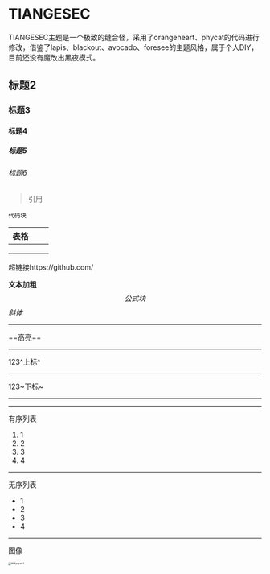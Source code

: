 # TIANGESEC

TIANGESEC主题是一个极致的缝合怪，采用了orangeheart、phycat的代码进行修改，借鉴了lapis、blackout、avocado、foresee的主题风格，属于个人DIY，目前还没有魔改出黑夜模式。

## 标题2

### 标题3

#### 标题4

##### 标题5

###### 标题6

> 引用

```
代码块
```

| 表格 |      |      |
| ---- | ---- | ---- |
|      |      |      |
|      |      |      |
|      |      |      |

超链接https://github.com/

**文本加粗**
$$
公式块
$$
*斜体*

---

==高亮==

---

123^上标^

---

123~下标~

---

<!--注释-->

---

有序列表

1. 1
2. 2
3. 3
4. 4

---

无序列表

- 1
- 2
- 3
- 4

---

[^脚注]: 

图像

<img src="./TIANGESEC.assets/Wallpaper-1.jpg" alt="Wallpaper-1" style="zoom: 33%;" />

